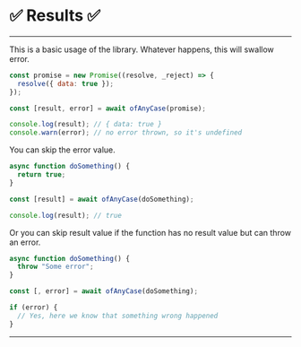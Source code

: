 # ✅ Results ✅

---

This is a basic usage of the library. Whatever happens, this will swallow error.

```javascript
const promise = new Promise((resolve, _reject) => {
  resolve({ data: true });
});

const [result, error] = await ofAnyCase(promise);

console.log(result); // { data: true }
console.warn(error); // no error thrown, so it's undefined
```

You can skip the error value.

```javascript
async function doSomething() {
  return true;
}

const [result] = await ofAnyCase(doSomething);

console.log(result); // true
```

Or you can skip result value if the function has no result value but can throw an error.

```javascript
async function doSomething() {
  throw "Some error";
}

const [, error] = await ofAnyCase(doSomething);

if (error) {
  // Yes, here we know that something wrong happened
}
```

---
